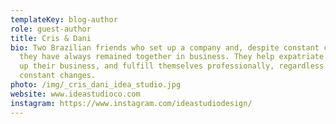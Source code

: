 ```yaml
---
templateKey: blog-author
role: guest-author
title: Cris & Dani
bio: Two Brazilian friends who set up a company and, despite constant changes,
  they have always remained together in business. They help expatriate women set
  up their business, and fulfill themselves professionally, regardless of
  constant changes.
photo: /img/_cris_dani_idea_studio.jpg
website: www.ideastudioco.com
instagram: https://www.instagram.com/ideastudiodesign/
---
```

